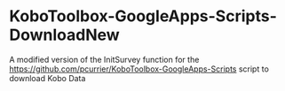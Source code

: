 # KoboToolbox-GoogleApps-Scripts-DownloadNew
A modified version of the InitSurvey function for the https://github.com/pcurrier/KoboToolbox-GoogleApps-Scripts script to download Kobo Data
